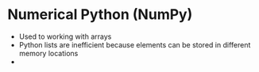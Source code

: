 # Numerical Python (NumPy)
- Used to working with arrays
- Python lists are inefficient because elements can be stored in different memory locations
- 